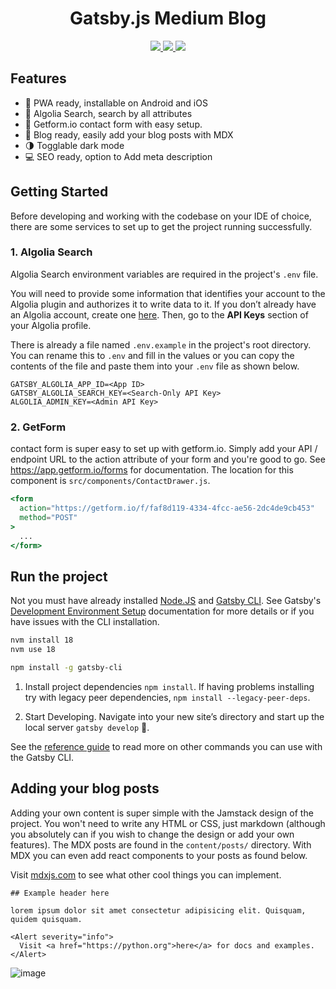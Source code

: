 <h1 align="center">
  Gatsby.js Medium Blog
</h1>

<p align="center">
   <a href="https://gatsbyjs.com" target="_blank">
     <img src="https://img.shields.io/badge/Built%20with-Gatsby-%23614dff?logo=gatsby" />
   </a>
   <a href="https://reactjs.org/" target="_blank">
     <img src="https://img.shields.io/badge/Powered%20by-React-%2361dafb?logo=react" />
   </a>
   <a>
     <img src="https://img.shields.io/github/license/BrianRuizy/gatsby-minimal-portfolio?color=red&style=flat" />
   </a>
</p>

</div>

<!-- ![Cover](https://user-images.githubusercontent.com/23439187/177675013-db3b69f2-7c63-4424-9caa-b619c56deffc.png)
![Cover (1)](https://user-images.githubusercontent.com/23439187/177679060-97c9ec32-475d-4e44-8baa-9cf28e160983.png)
<p align="center">Don't forget to leave a star ⭐!</p> -->

## Features

- 📲 PWA ready, installable on Android and iOS
- 🔎 Algolia Search, search by all attributes
- 📧 Getform.io contact form with easy setup.
- 📝 Blog ready, easily add your blog posts with MDX
- 🌗 Togglable dark mode
- 💻 SEO ready, option to Add meta description

## Getting Started

Before developing and working with the codebase on your IDE of choice, there are some services to set up to get the project running successfully.

### 1. Algolia Search

Algolia Search environment variables are required in the project's `.env` file.

You will need to provide some information that identifies your account to the Algolia plugin and authorizes it to write data to it. If you don’t already have an Algolia account, create one [here](https://www.algolia.com/users/sign_up). Then, go to the **API Keys** section of your Algolia profile.

There is already a file named `.env.example` in the project's root directory. You can rename this to `.env` and fill in the values or you can copy the contents of the file and paste them into your `.env` file as shown below.

```.env
GATSBY_ALGOLIA_APP_ID=<App ID>
GATSBY_ALGOLIA_SEARCH_KEY=<Search-Only API Key>
ALGOLIA_ADMIN_KEY=<Admin API Key>

```

### 2. GetForm

contact form is super easy to set up with getform.io.
Simply add your API / endpoint URL to the action attribute of your form and you're good to go. See https://app.getform.io/forms for documentation. The location for this component is `src/components/ContactDrawer.js`.

```jsx
<form
  action="https://getform.io/f/faf8d119-4334-4fcc-ae56-2dc4de9cb453"
  method="POST"
>
  ...
</form>
```

## Run the project

Not you must have already installed [Node.JS](https://www.gatsbyjs.com/docs/tutorial/part-zero/#install-nodejs-for-your-appropriate-operating-system) and [Gatsby CLI](https://www.gatsbyjs.com/docs/tutorial/part-zero/#install-nodejs-for-your-appropriate-operating-system). See Gatsby's [Development Environment Setup](https://www.gatsbyjs.com/docs/tutorial/part-zero/) documentation for more details or if you have issues with the CLI installation.

```bash
nvm install 18
nvm use 18

npm install -g gatsby-cli
```

1. Install project dependencies `npm install`. If having problems installing try with legacy peer dependencies, `npm install --legacy-peer-deps`.

2. Start Developing. Navigate into your new site’s directory and start up the local server `gatsby develop` 🎉.

See the [reference guide](https://www.gatsbyjs.com/docs/reference/gatsby-cli/) to read more on other commands you can use with the Gatsby CLI.

## Adding your blog posts

Adding your own content is super simple with the Jamstack design of the project. You won't need to write any HTML or CSS, just markdown (although you absolutely can if you wish to change the design or add your own features). The MDX posts are found in the `content/posts/` directory. With MDX you can even add react components to your posts as found below.

Visit [mdxjs.com](https://mdxjs.com) to see what other cool things you can implement.

```mdx
## Example header here

lorem ipsum dolor sit amet consectetur adipisicing elit. Quisquam, quidem quisquam.

<Alert severity="info">
  Visit <a href="https://python.org">here</a> for docs and examples.
</Alert>
```

![image](https://user-images.githubusercontent.com/23439187/179371961-520835ab-e4ef-4086-90d7-791e26934732.png)
